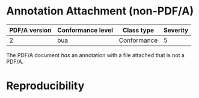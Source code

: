 # Annotation Attachment (non-PDF/A)

| PDF/A version | Conformance level | Class type  | Severity |
| ------------- | ----------------- | ----------- | -------- |
| 2             | bua               | Conformance | 5        |

The PDF/A document _has_ an annotation with a file attached that is not a PDF/A.

# Reproducibility
